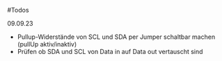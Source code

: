 #Todos

09.09.23

* Pullup-Widerstände von SCL und SDA per Jumper schaltbar machen (pullUp aktiv/inaktiv)
* Prüfen ob SDA und SCL von Data in auf Data out vertauscht sind
